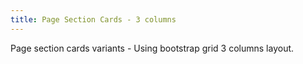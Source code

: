 ```yaml
---
title: Page Section Cards - 3 columns
---
```


Page section cards variants - Using bootstrap grid 3 columns layout.